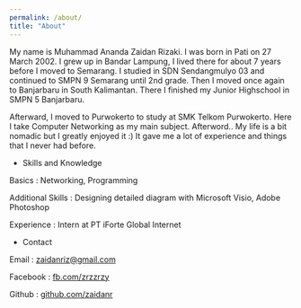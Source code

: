 ```yaml
---
permalink: /about/
title: "About"
---
```


My name is Muhammad Ananda Zaidan Rizaki. I was born in Pati on 27 March 2002. I grew up in Bandar Lampung, I lived there for about 7 years before I moved to Semarang. I studied in SDN Sendangmulyo 03 and continued to SMPN 9 Semarang until 2nd grade. Then I moved once again to Banjarbaru in South Kalimantan. There I finished my Junior Highschool in SMPN 5 Banjarbaru.

Afterward, I moved to Purwokerto to study at SMK Telkom Purwokerto. Here I take Computer Networking as my main subject. 
Afterword.. My life is a bit nomadic but I greatly enjoyed it :) It gave me a lot of experience and things that I never had before. 

* Skills and Knowledge 
 
 Basics : Networking, Programming 
 
 Additional Skills : Designing detailed diagram with Microsoft Visio, Adobe Photoshop
 
 Experience : Intern at PT iForte Global Internet

* Contact 

 Email : [zaidanriz@gmail.com](mailto:zaidanriz@gmail.com)

 Facebook : [fb.com/zrzzrzy](https://fb.com/zrzzrzy) 

 Github : [github.com/zaidanr](https://github.com/zaidanr)

